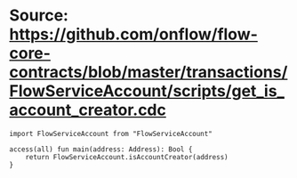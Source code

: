 # Source: https://github.com/onflow/flow-core-contracts/blob/master/transactions/FlowServiceAccount/scripts/get_is_account_creator.cdc

```
import FlowServiceAccount from "FlowServiceAccount"

access(all) fun main(address: Address): Bool {
    return FlowServiceAccount.isAccountCreator(address)
}
```
